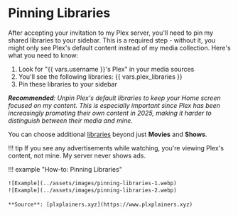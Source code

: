 # Pinning Libraries

After accepting your invitation to my Plex server, you'll need to pin my shared libraries to your sidebar. This is a required step - without it, you might only see Plex's default content instead of my media collection. Here's what you need to know:

1. Look for "{{ vars.username }}'s Plex" in your media sources
2. You'll see the following libraries: {{ vars.plex_libraries }}
3. Pin these libraries to your sidebar

***Recommended**: Unpin Plex's default libraries to keep your Home screen focused on my content. This is especially important since Plex has been increasingly promoting their own content in 2025, making it harder to distinguish between their media and mine.*

You can choose additional [libraries](../plex-libraries.md) beyond just **Movies** and **Shows**.

!!! tip
    If you see any advertisements while watching, you're viewing Plex's content, not mine. My server never shows ads.

!!! example "How-to: Pinning Libraries"

    ![Example](../assets/images/pinning-libraries-1.webp)
    ![Example](../assets/images/pinning-libraries-2.webp)

    **Source**: [plxplainers.xyz](https://www.plxplainers.xyz)
